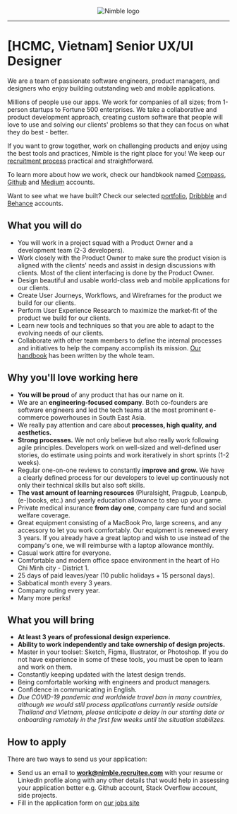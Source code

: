 <p align="center">
  <img alt="Nimble logo" src="https://assets.nimblehq.co/logo/light/logo-light-text-320.png" />
</p>

---

# [HCMC, Vietnam] Senior UX/UI Designer

We are a team of passionate software engineers, product managers, and designers who enjoy building outstanding web and mobile applications.

Millions of people use our apps. We work for companies of all sizes; from 1-person startups to Fortune 500 enterprises. We take a collaborative and product development approach, creating custom software that people will love to use and solving our clients' problems so that they can focus on what they do best - better.

If you want to grow together, work on challenging products and enjoy using the best tools and practices, Nimble is the 
right place for you! We keep our [recruitment process](https://github.com/nimblehq/our-team/blob/master/join-us/our-recruitment-process.md) 
practical and straightforward.

To learn more about how we work, check our handbkook named [Compass](https://compass.nimblehq.co/), [Github](https://github.com/nimblehq/our-team) 
and [Medium](https://medium.com/nimble) accounts. 

Want to see what we have built? Check our selected [portfolio](https://nimblehq.co/work/), 
[Dribbble](https://dribbble.com/nimblehq) and [Behance](https://www.behance.net/nimblehq) accounts.

## What you will do

* You will work in a project squad with a Product Owner and a development team (2-3 developers). 
* Work closely with the Product Owner to make sure the product vision is aligned with the clients' needs and assist in design discussions with clients. Most of the client interfacing is done by the Product Owner.
* Design beautiful and usable world-class web and mobile applications for our clients.
* Create User Journeys, Workflows, and Wireframes for the product we build for our clients.
* Perform User Experience Research to maximize the market-fit of the product we build for our clients.
* Learn new tools and techniques so that you are able to adapt to the evolving needs of our clients.
* Collaborate with other team members to define the internal processes and initiatives to help the company accomplish its mission. [Our handbook](https://compass.nimblehq.co/) has been written by the whole team.

## Why you'll love working here
   
* **You will be proud** of any product that has our name on it.
* We are an **engineering-focused company**. Both co-founders are software engineers and led the tech teams at the most prominent e-commerce powerhouses in South East Asia.
* We really pay attention and care about **processes, high quality, and aesthetics.**
* **Strong processes.** We not only believe but also really work following agile principles. Developers work on well-sized and well-defined user stories, do estimate using points and work iteratively in short sprints (1-2 weeks).
* Regular one-on-one reviews to constantly **improve and grow.** We have a clearly defined process for our developers to level up continuously not only their technical skills but also soft skills.
* **The vast amount of learning resources** (Pluralsight, Pragpub, Leanpub, (e-)books, etc.) and yearly education allowance to step up your game.
* Private medical insurance **from day one**, company care fund and social welfare coverage.
* Great equipment consisting of a MacBook Pro, large screens, and any accessory to let you work comfortably. Our equipment is renewed every 3 years. If you already have a great laptop and wish to use instead of the company's one, we will reimburse with a laptop allowance monthly.
* Casual work attire for everyone.
* Comfortable and modern office space environment in the heart of Ho Chi Minh city - District 1.
* 25 days of paid leaves/year (10 public holidays + 15 personal days).
* Sabbatical month every 3 years.
* Company outing every year.
* Many more perks!


## What you will bring

* **At least 3 years of professional design experience.**
* **Ability to work independently and take ownership of design projects.**
* Master in your toolset: Sketch, Figma, Illustrator, or Photoshop. If you do not have experience in some of these tools, you must be open to learn and work on them.
* Constantly keeping updated with the latest design trends.
* Being comfortable working with engineers and product managers.
* Confidence in communicating in English.
* *Due COVID-19 pandemic and worldwide travel ban in many countries, although we would still process applications currently reside outside Thailand and Vietnam, please anticipate a delay in our starting date or onboarding remotely in the first few weeks until the situation stabilizes.*

## How to apply

There are two ways to send us your application:

* Send us an email to **work@nimble.recruitee.com** with your resume or LinkedIn profile along with any other details that would help 
in assessing your application better e.g. Github account, Stack Overflow account, side projects.
* Fill in the application form on [our jobs site](https://jobs.nimblehq.co/o/senior-uxui-designer-10)
